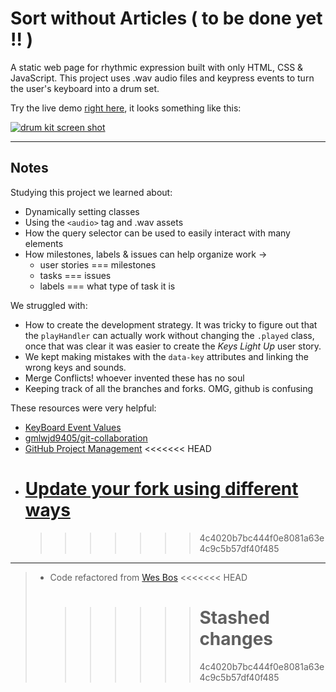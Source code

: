 # Sort without Articles ( to be done yet !! )

A static web page for rhythmic expression built with only HTML, CSS & JavaScript. This project uses .wav audio files and keypress events to turn the user's keyboard into a drum set.

Try the live demo [right here](https://hackyourfuture.be/drum-kit), it looks something like this:

[![drum kit screen shot](./images/screen-shot.png)](https://hackyourfuture.be/drum-kit)

---

## Notes

Studying this project we learned about:

- Dynamically setting classes
- Using the `<audio>` tag and .wav assets
- How the query selector can be used to easily interact with many elements
- How milestones, labels & issues can help organize work ->
  - user stories === milestones
  - tasks === issues
  - labels === what type of task it is

We struggled with:

- How to create the development strategy. It was tricky to figure out that the `playHandler` can actually work without changing the `.played` class, once that was clear it was easier to create the _Keys Light Up_ user story.
- We kept making mistakes with the `data-key` attributes and linking the wrong keys and sounds.
- Merge Conflicts! whoever invented these has no soul
- Keeping track of all the branches and forks. OMG, github is confusing

These resources were very helpful:

- [KeyBoard Event Values](https://css-tricks.com/snippets/javascript/javascript-keycodes/)
- [gmlwjd9405/git-collaboration](https://github.com/gmlwjd9405/git-collaboration)
- [GitHub Project Management](https://github.com/features/project-management)
  <<<<<<< HEAD
- # [Update your fork using different ways](https://rick.cogley.info/post/update-your-forked-repository-directly-on-github/)
  > > > > > > > 4c4020b7bc444f0e8081a63e4c9c5b57df40f485

---

> - Code refactored from [Wes Bos](https://github.com/wesbos/JavaScript30/tree/master/01%20-%20JavaScript%20Drum%20Kit)
>   <<<<<<< HEAD
>   > > > > > > # Stashed changes
>   > > > > > >
>   > > > > > > 4c4020b7bc444f0e8081a63e4c9c5b57df40f485

